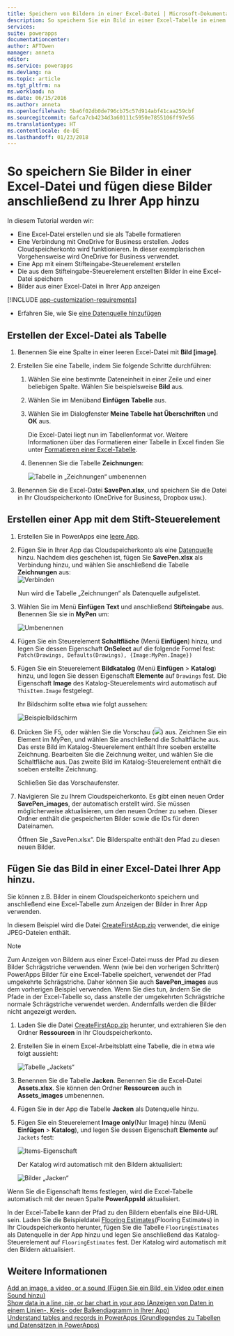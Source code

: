 ```yaml
---
title: Speichern von Bildern in einer Excel-Datei | Microsoft-Dokumentation
description: So speichern Sie ein Bild in einer Excel-Tabelle in einem Cloudspeicherkonto
services: 
suite: powerapps
documentationcenter: 
author: AFTOwen
manager: anneta
editor: 
ms.service: powerapps
ms.devlang: na
ms.topic: article
ms.tgt_pltfrm: na
ms.workload: na
ms.date: 06/15/2016
ms.author: anneta
ms.openlocfilehash: 5ba6f02db0de796cb75c57d914abf41caa259cbf
ms.sourcegitcommit: 6afca7cb4234d3a60111c5950e7855106ff97e56
ms.translationtype: HT
ms.contentlocale: de-DE
ms.lasthandoff: 01/23/2018
---
```

# <a name="how-to-save-images-in-an-excel-file-and-then-add-these-images-to-your-app"></a>So speichern Sie Bilder in einer Excel-Datei und fügen diese Bilder anschließend zu Ihrer App hinzu

In diesem Tutorial werden wir:

* Eine Excel-Datei erstellen und sie als Tabelle formatieren
* Eine Verbindung mit OneDrive for Business erstellen. Jedes Cloudspeicherkonto wird funktionieren. In dieser exemplarischen Vorgehensweise wird OneDrive for Business verwendet.
* Eine App mit einem Stifteingabe-Steuerelement erstellen
* Die aus dem Stifteingabe-Steuerelement erstellten Bilder in eine Excel-Datei speichern
* Bilder aus einer Excel-Datei in Ihrer App anzeigen

[!INCLUDE [app-customization-requirements](includes/app-customization-requirements.md)]
* Erfahren Sie, wie Sie [eine Datenquelle hinzufügen](add-data-connection.md)

## <a name="create-the-excel-file-as-a-table"></a>Erstellen der Excel-Datei als Tabelle

1. Benennen Sie eine Spalte in einer leeren Excel-Datei mit **Bild [image]**.
2. Erstellen Sie eine Tabelle, indem Sie folgende Schritte durchführen:    
   
   1. Wählen Sie eine bestimmte Dateneinheit in einer Zeile und einer beliebigen Spalte. Wählen Sie beispielsweise **Bild** aus.
   2. Wählen Sie im Menüband **Einfügen** **Tabelle** aus.
   3. Wählen Sie im Dialogfenster **Meine Tabelle hat Überschriften** und **OK** aus.
      
      Die Excel-Datei liegt nun im Tabellenformat vor. Weitere Informationen über das Formatieren einer Tabelle in Excel finden Sie unter [Formatieren einer Excel-Tabelle](https://support.office.com/en-us/article/Format-an-Excel-table-6789619F-C889-495C-99C2-2F971C0E2370).
   4. Benennen Sie die Tabelle **Zeichnungen**:  
      
      ![Tabelle in „Zeichnungen“ umbenennen](./media/tutorial-working-with-images-in-excel/drawings-table.png)
3. Benennen Sie die Excel-Datei **SavePen.xlsx**, und speichern Sie die Datei in Ihr Cloudspeicherkonto (OneDrive for Business, Dropbox usw.).

## <a name="create-an-app-with-the-pen-control"></a>Erstellen einer App mit dem Stift-Steuerelement
1. Erstellen Sie in PowerApps eine [leere App](get-started-create-from-blank.md).
2. Fügen Sie in Ihrer App das Cloudspeicherkonto als eine [Datenquelle](add-data-connection.md) hinzu. Nachdem dies geschehen ist, fügen Sie **SavePen.xlsx** als Verbindung hinzu, und wählen Sie anschließend die Tabelle **Zeichnungen** aus:  
   ![Verbinden](./media/tutorial-working-with-images-in-excel/savepen.png)  
   
   Nun wird die Tabelle „Zeichnungen“ als Datenquelle aufgelistet.
3. Wählen Sie im Menü **Einfügen** **Text** und anschließend **Stifteingabe** aus. Benennen Sie sie in **MyPen** um:  
   
   ![Umbenennen](./media/tutorial-working-with-images-in-excel/rename-mypen.png)
4. Fügen Sie ein Steuerelement **Schaltfläche** (Menü **Einfügen**) hinzu, und legen Sie dessen Eigenschaft **OnSelect** auf die folgende Formel fest:  
   `Patch(Drawings, Defaults(Drawings), {Image:MyPen.Image})`
5. Fügen Sie ein Steuerelement **Bildkatalog** (Menü **Einfügen** > **Katalog**) hinzu, und legen Sie dessen Eigenschaft **Elemente** auf `Drawings` fest. Die Eigenschaft **Image** des Katalog-Steuerelements wird automatisch auf `ThisItem.Image` festgelegt.
   
   Ihr Bildschirm sollte etwa wie folgt aussehen:  
   
   ![Beispielbildschirm](./media/tutorial-working-with-images-in-excel/screen.png)  
6. Drücken Sie F5, oder wählen Sie die Vorschau (![](./media/tutorial-working-with-images-in-excel/preview.png)) aus. Zeichnen Sie ein Element im MyPen, und wählen Sie anschließend die Schaltfläche aus. Das erste Bild im Katalog-Steuerelement enthält Ihre soeben erstellte Zeichnung. Bearbeiten Sie die Zeichnung weiter, und wählen Sie die Schaltfläche aus. Das zweite Bild im Katalog-Steuerelement enthält die soeben erstellte Zeichnung.
   
   Schließen Sie das Vorschaufenster.
7. Navigieren Sie zu Ihrem Cloudspeicherkonto. Es gibt einen neuen Order **SavePen_images**, der automatisch erstellt wird. Sie müssen möglicherweise aktualisieren, um den neuen Ordner zu sehen. Dieser Ordner enthält die gespeicherten Bilder sowie die IDs für deren Dateinamen.
   
    Öffnen Sie „SavePen.xlsx“. Die Bilderspalte enthält den Pfad zu diesen neuen Bilder.

## <a name="add-the-image-in-an-excel-file-to-your-app"></a>Fügen Sie das Bild in einer Excel-Datei Ihrer App hinzu.
Sie können z.B. Bilder in einem Cloudspeicherkonto speichern und anschließend eine Excel-Tabelle zum Anzeigen der Bilder in Ihrer App verwenden.

In diesem Beispiel wird die Datei [CreateFirstApp.zip](http://pwrappssamples.blob.core.windows.net/samples/CreateFirstApp.zip) verwendet, die einige JPEG-Dateien enthält.

> [!NOTE]
> Zum Anzeigen von Bildern aus einer Excel-Datei muss der Pfad zu diesen Bilder Schrägstriche verwenden. Wenn (wie bei den vorherigen Schritten) PowerApps Bilder für eine Excel-Tabelle speichert, verwendet der Pfad umgekehrte Schrägstriche. Daher können Sie auch **SavePen_images** aus dem vorherigen Beispiel verwenden. Wenn Sie dies tun, ändern Sie die Pfade in der Excel-Tabelle so, dass anstelle der umgekehrten Schrägstriche normale Schrägstriche verwendet werden. Andernfalls werden die Bilder nicht angezeigt werden.  

1. Laden Sie die Datei [CreateFirstApp.zip](http://pwrappssamples.blob.core.windows.net/samples/CreateFirstApp.zip) herunter, und extrahieren Sie den Ordner **Ressourcen** in Ihr Cloudspeicherkonto.
2. Erstellen Sie in einem Excel-Arbeitsblatt eine Tabelle, die in etwa wie folgt aussieht:
   
    ![Tabelle „Jackets“](./media/tutorial-working-with-images-in-excel/jackets.png)
3. Benennen Sie die Tabelle **Jacken**. Benennen Sie die Excel-Datei **Assets.xlsx**. Sie können den Ordner **Ressourcen** auch in **Assets_images** umbenennen.
4. Fügen Sie in der App die Tabelle **Jacken** als Datenquelle hinzu.  
5. Fügen Sie ein Steuerelement **Image only**(Nur Image) hinzu (Menü **Einfügen** > **Katalog**), und legen Sie dessen Eigenschaft **Elemente** auf `Jackets` fest:  
   
    ![Items-Eigenschaft](./media/tutorial-working-with-images-in-excel/items-jackets.png)
   
    Der Katalog wird automatisch mit den Bildern aktualisiert:  
   
    ![Bilder „Jacken“](./media/tutorial-working-with-images-in-excel/images.png)

Wenn Sie die Eigenschaft Items festlegen, wird die Excel-Tabelle automatisch mit der neuen Spalte **PowerAppsId** aktualisiert.

In der Excel-Tabelle kann der Pfad zu den Bildern ebenfalls eine Bild-URL sein. Laden Sie die Beispieldatei [Flooring Estimates](http://pwrappssamples.blob.core.windows.net/samples/FlooringEstimates.xlsx)(Flooring Estimates) in Ihr Cloudspeicherkonto herunter, fügen Sie die Tabelle `FlooringEstimates` als Datenquelle in der App hinzu und legen Sie anschließend das Katalog-Steuerelement auf `FlooringEstimates` fest. Der Katalog wird automatisch mit den Bildern aktualisiert.

## <a name="learn-more"></a>Weitere Informationen
[Add an image, a video, or a sound (Fügen Sie ein Bild, ein Video oder einen Sound hinzu)](add-images-pictures-audio-video.md)  
[Show data in a line, pie, or bar chart in your app (Anzeigen von Daten in einem Linien-, Kreis- oder Balkendiagramm in Ihrer App)](use-line-pie-bar-chart.md)  
[Understand tables and records in PowerApps (Grundlegendes zu Tabellen und Datensätzen in PowerApps)](working-with-tables.md)


